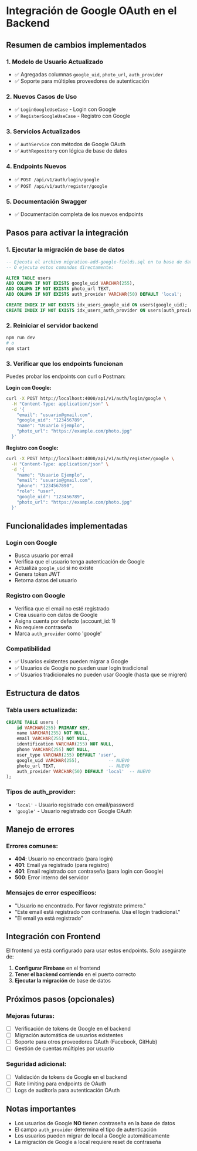 # Integración de Google OAuth en el Backend

## Resumen de cambios implementados

### 1. **Modelo de Usuario Actualizado**
- ✅ Agregadas columnas `google_uid`, `photo_url`, `auth_provider`
- ✅ Soporte para múltiples proveedores de autenticación

### 2. **Nuevos Casos de Uso**
- ✅ `LoginGoogleUseCase` - Login con Google
- ✅ `RegisterGoogleUseCase` - Registro con Google

### 3. **Servicios Actualizados**
- ✅ `AuthService` con métodos de Google OAuth
- ✅ `AuthRepository` con lógica de base de datos

### 4. **Endpoints Nuevos**
- ✅ `POST /api/v1/auth/login/google`
- ✅ `POST /api/v1/auth/register/google`

### 5. **Documentación Swagger**
- ✅ Documentación completa de los nuevos endpoints

## Pasos para activar la integración

### 1. **Ejecutar la migración de base de datos**

```sql
-- Ejecuta el archivo migration-add-google-fields.sql en tu base de datos
-- O ejecuta estos comandos directamente:

ALTER TABLE users 
ADD COLUMN IF NOT EXISTS google_uid VARCHAR(255),
ADD COLUMN IF NOT EXISTS photo_url TEXT,
ADD COLUMN IF NOT EXISTS auth_provider VARCHAR(50) DEFAULT 'local';

CREATE INDEX IF NOT EXISTS idx_users_google_uid ON users(google_uid);
CREATE INDEX IF NOT EXISTS idx_users_auth_provider ON users(auth_provider);
```

### 2. **Reiniciar el servidor backend**

```bash
npm run dev
# o
npm start
```

### 3. **Verificar que los endpoints funcionan**

Puedes probar los endpoints con curl o Postman:

**Login con Google:**
```bash
curl -X POST http://localhost:4000/api/v1/auth/login/google \
  -H "Content-Type: application/json" \
  -d '{
    "email": "usuario@gmail.com",
    "google_uid": "123456789",
    "name": "Usuario Ejemplo",
    "photo_url": "https://example.com/photo.jpg"
  }'
```

**Registro con Google:**
```bash
curl -X POST http://localhost:4000/api/v1/auth/register/google \
  -H "Content-Type: application/json" \
  -d '{
    "name": "Usuario Ejemplo",
    "email": "usuario@gmail.com",
    "phone": "1234567890",
    "role": "user",
    "google_uid": "123456789",
    "photo_url": "https://example.com/photo.jpg"
  }'
```

## Funcionalidades implementadas

### **Login con Google**
- Busca usuario por email
- Verifica que el usuario tenga autenticación de Google
- Actualiza `google_uid` si no existe
- Genera token JWT
- Retorna datos del usuario

### **Registro con Google**
- Verifica que el email no esté registrado
- Crea usuario con datos de Google
- Asigna cuenta por defecto (account_id: 1)
- No requiere contraseña
- Marca `auth_provider` como 'google'

### **Compatibilidad**
- ✅ Usuarios existentes pueden migrar a Google
- ✅ Usuarios de Google no pueden usar login tradicional
- ✅ Usuarios tradicionales no pueden usar Google (hasta que se migren)

## Estructura de datos

### **Tabla users actualizada:**
```sql
CREATE TABLE users (
    id VARCHAR(255) PRIMARY KEY,
    name VARCHAR(255) NOT NULL,
    email VARCHAR(255) NOT NULL,
    identification VARCHAR(255) NOT NULL,
    phone VARCHAR(255) NOT NULL,
    user_type VARCHAR(255) DEFAULT 'user',
    google_uid VARCHAR(255),           -- NUEVO
    photo_url TEXT,                    -- NUEVO
    auth_provider VARCHAR(50) DEFAULT 'local'  -- NUEVO
);
```

### **Tipos de auth_provider:**
- `'local'` - Usuario registrado con email/password
- `'google'` - Usuario registrado con Google OAuth

## Manejo de errores

### **Errores comunes:**
- **404**: Usuario no encontrado (para login)
- **401**: Email ya registrado (para registro)
- **401**: Email registrado con contraseña (para login con Google)
- **500**: Error interno del servidor

### **Mensajes de error específicos:**
- "Usuario no encontrado. Por favor regístrate primero."
- "Este email está registrado con contraseña. Usa el login tradicional."
- "El email ya está registrado"

## Integración con Frontend

El frontend ya está configurado para usar estos endpoints. Solo asegúrate de:

1. **Configurar Firebase** en el frontend
2. **Tener el backend corriendo** en el puerto correcto
3. **Ejecutar la migración** de base de datos

## Próximos pasos (opcionales)

### **Mejoras futuras:**
- [ ] Verificación de tokens de Google en el backend
- [ ] Migración automática de usuarios existentes
- [ ] Soporte para otros proveedores OAuth (Facebook, GitHub)
- [ ] Gestión de cuentas múltiples por usuario

### **Seguridad adicional:**
- [ ] Validación de tokens de Google en el backend
- [ ] Rate limiting para endpoints de OAuth
- [ ] Logs de auditoría para autenticación OAuth

## Notas importantes

- Los usuarios de Google **NO** tienen contraseña en la base de datos
- El campo `auth_provider` determina el tipo de autenticación
- Los usuarios pueden migrar de local a Google automáticamente
- La migración de Google a local requiere reset de contraseña 